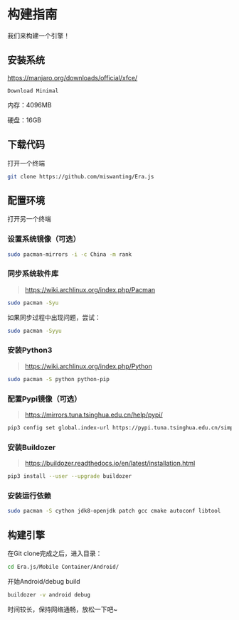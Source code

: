 # 构建指南

我们来构建一个引擎！

## 安装系统

https://manjaro.org/downloads/official/xfce/

`Download Minimal`

内存：4096MB

硬盘：16GB

## 下载代码

打开一个终端

```bash
git clone https://github.com/miswanting/Era.js
```

## 配置环境

打开另一个终端

### 设置系统镜像（可选）

``````bash
sudo pacman-mirrors -i -c China -m rank
``````

### 同步系统软件库

> https://wiki.archlinux.org/index.php/Pacman

```bash
sudo pacman -Syu
```

如果同步过程中出现问题，尝试：

```bash
sudo pacman -Syyu
```

### 安装Python3

> https://wiki.archlinux.org/index.php/Python

```bash
sudo pacman -S python python-pip
```

### 配置Pypi镜像（可选）

> https://mirrors.tuna.tsinghua.edu.cn/help/pypi/

```bash
pip3 config set global.index-url https://pypi.tuna.tsinghua.edu.cn/simple
```

### 安装Buildozer

> https://buildozer.readthedocs.io/en/latest/installation.html

```bash
pip3 install --user --upgrade buildozer
```

### 安装运行依赖

```bash
sudo pacman -S cython jdk8-openjdk patch gcc cmake autoconf libtool
```

## 构建引擎

在Git clone完成之后，进入目录：

```bash
cd Era.js/Mobile Container/Android/
```

开始Android/debug build

```bash
buildozer -v android debug
```

时间较长，保持网络通畅，放松一下吧~